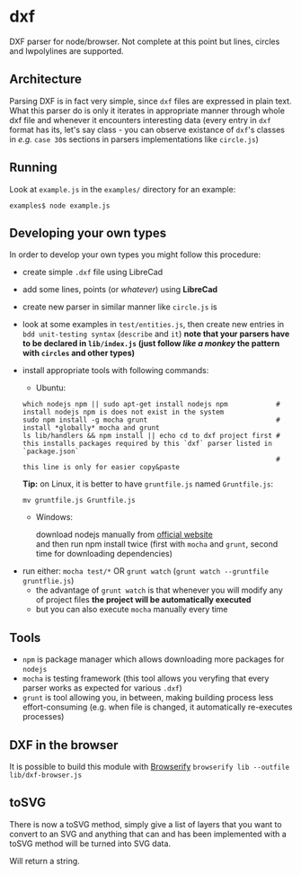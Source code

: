 # dxf

DXF parser for node/browser. Not complete at this point but lines, circles and lwpolylines are supported.

## Architecture

Parsing DXF is in fact very simple, since `dxf` files are expressed in plain text.
What this parser do is only it iterates in appropriate manner through whole dxf file and whenever it encounters interesting data (every entry in `dxf` format has its, let's say class - you can observe existance of `dxf`'s classes in _e.g._ `case 30`s sections in parsers implementations like `circle.js`)

## Running

Look at ```example.js``` in the ```examples/``` directory for an example:

    examples$ node example.js

## Developing your own types

In order to develop your own types you might follow this procedure:

* create simple `.dxf` file using LibreCad
* add some lines, points (or _whatever_) using **LibreCad**
* create new parser in similar manner like `circle.js` is
* look at some examples in `test/entities.js`, then create new entries in `bdd unit-testing syntax` (`describe` and `it`) **note that your parsers have to be declared in `lib/index.js` (just follow _like a monkey_ the pattern with `circles` and other types)**
* install appropriate tools with following commands:
    * Ubuntu: 
	```
	which nodejs npm || sudo apt-get install nodejs npm            # install nodejs npm is does not exist in the system
	sudo npm install -g mocha grunt                                # install *globally* mocha and grunt
	ls lib/handlers && npm install || echo cd to dxf project first # this installs packages required by this `dxf` parser listed in `package.json`
                                                                   # this line is only for easier copy&paste
	```
	**Tip:** on Linux, it is better to have `gruntfile.js` named `Gruntfile.js`: 
	```
	mv gruntfile.js Gruntfile.js
	```

     * Windows:

        download nodejs manually from [official website](http://nodejs.org/download/)  
and then run npm install twice (first with `mocha` and `grunt`, second time for downloading dependencies)

- run either: `mocha test/*` OR `grunt watch` (`grunt watch --gruntfile gruntflie.js`)
    - the advantage of `grunt watch` is that whenever you will modify any of project files **the project will be automatically executed**
    - but you can also execute `mocha` manually every time

## Tools

- `npm` is package manager which allows downloading more packages for `nodejs`
- `mocha` is testing framework (this tool allows you veryfing that every parser works as expected for various `.dxf`)
- `grunt` is tool allowing you, in between, making building process less effort-consuming (e.g. when file is changed, it automatically re-executes processes)


## DXF in the browser

It is possible to build this module with [Browserify](http://browserify.org/)
`browserify lib --outfile lib/dxf-browser.js`

## toSVG

There is now a toSVG method, simply give a list of layers that you want to convert to an SVG and anything that can and has been implemented with a toSVG method will be turned into SVG data.

Will return a string.
